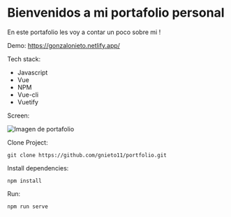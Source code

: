 # Bienvenidos a mi portafolio personal

En este portafolio les voy a contar un poco sobre mi !

Demo: https://gonzalonieto.netlify.app/

Tech stack:

* Javascript
* Vue
* NPM
* Vue-cli
* Vuetify

Screen: 

![Imagen de portafolio](https://raw.githubusercontent.com/gnieto11/portfolio/master/public/static/portfolio.PNG)

Clone Project:
```
git clone https://github.com/gnieto11/portfolio.git
```

Install dependencies:
```
npm install
```
Run:

```
npm run serve
```


